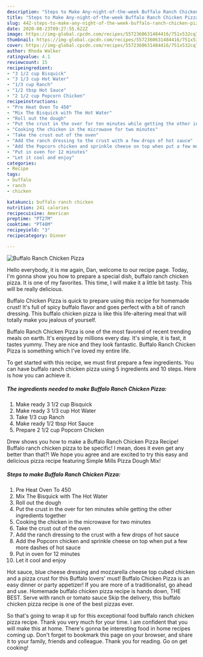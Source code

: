 ```yaml
---
description: "Steps to Make Any-night-of-the-week Buffalo Ranch Chicken Pizza"
title: "Steps to Make Any-night-of-the-week Buffalo Ranch Chicken Pizza"
slug: 442-steps-to-make-any-night-of-the-week-buffalo-ranch-chicken-pizza
date: 2020-08-23T09:27:55.622Z
image: https://img-global.cpcdn.com/recipes/5572360631484416/751x532cq70/buffalo-ranch-chicken-pizza-recipe-main-photo.jpg
thumbnail: https://img-global.cpcdn.com/recipes/5572360631484416/751x532cq70/buffalo-ranch-chicken-pizza-recipe-main-photo.jpg
cover: https://img-global.cpcdn.com/recipes/5572360631484416/751x532cq70/buffalo-ranch-chicken-pizza-recipe-main-photo.jpg
author: Rhoda Walker
ratingvalue: 4.1
reviewcount: 15
recipeingredient:
- "3 1/2 cup Bisquick"
- "3 1/3 cup Hot Water"
- "1/3 cup Ranch"
- "1/2 tbsp Hot Sauce"
- "2 1/2 cup Popcorn Chicken"
recipeinstructions:
- "Pre Heat Oven To 450"
- "Mix The Bisquick with The Hot Water"
- "Roll out the dough"
- "Put the crust in the over for ten minutes while getting the other ingredients together"
- "Cooking the chicken in the microwave for two minutes"
- "Take the crust out of the oven"
- "Add the ranch dressing to the crust with a few drops of hot sauce"
- "Add the Popcorn chicken and sprinkle cheese on top when put a few more dashes of hot sauce"
- "Put in oven for 12 minutes"
- "Let it cool and enjoy"
categories:
- Recipe
tags:
- buffalo
- ranch
- chicken

katakunci: buffalo ranch chicken 
nutrition: 241 calories
recipecuisine: American
preptime: "PT27M"
cooktime: "PT48M"
recipeyield: "3"
recipecategory: Dinner

---
```



![Buffalo Ranch Chicken Pizza](https://img-global.cpcdn.com/recipes/5572360631484416/751x532cq70/buffalo-ranch-chicken-pizza-recipe-main-photo.jpg)

Hello everybody, it is me again, Dan, welcome to our recipe page. Today, I'm gonna show you how to prepare a special dish, buffalo ranch chicken pizza. It is one of my favorites. This time, I will make it a little bit tasty. This will be really delicious.

Buffalo Chicken Pizza is quick to prepare using this recipe for homemade crust! It&#39;s full of spicy buffalo flavor and goes perfect with a bit of ranch dressing. This buffalo chicken pizza is like this life-altering meal that will totally make you jealous of yourself.

Buffalo Ranch Chicken Pizza is one of the most favored of recent trending meals on earth. It's enjoyed by millions every day. It's simple, it is fast, it tastes yummy. They are nice and they look fantastic. Buffalo Ranch Chicken Pizza is something which I've loved my entire life.


To get started with this recipe, we must first prepare a few ingredients. You can have buffalo ranch chicken pizza using 5 ingredients and 10 steps. Here is how you can achieve it.

<!--inarticleads1-->

##### The ingredients needed to make Buffalo Ranch Chicken Pizza:

1. Make ready 3 1/2 cup Bisquick
1. Make ready 3 1/3 cup Hot Water
1. Take 1/3 cup Ranch
1. Make ready 1/2 tbsp Hot Sauce
1. Prepare 2 1/2 cup Popcorn Chicken


Drew shows you how to make a Buffalo Ranch Chicken Pizza Recipe! Buffalo ranch chicken pizza to be specific! I mean, does it even get any better than that?! We hope you agree and are excited to try this easy and delicious pizza recipe featuring Simple Mills Pizza Dough Mix! 

<!--inarticleads2-->

##### Steps to make Buffalo Ranch Chicken Pizza:

1. Pre Heat Oven To 450
1. Mix The Bisquick with The Hot Water
1. Roll out the dough
1. Put the crust in the over for ten minutes while getting the other ingredients together
1. Cooking the chicken in the microwave for two minutes
1. Take the crust out of the oven
1. Add the ranch dressing to the crust with a few drops of hot sauce
1. Add the Popcorn chicken and sprinkle cheese on top when put a few more dashes of hot sauce
1. Put in oven for 12 minutes
1. Let it cool and enjoy


Hot sauce, blue cheese dressing and mozzarella cheese top cubed chicken and a pizza crust for this Buffalo lovers&#39; must! Buffalo Chicken Pizza is an easy dinner or party appetizer! If you are more of a traditionalist, go ahead and use. Homemade buffalo chicken pizza recipe is hands down, THE BEST. Serve with ranch or tomato sauce Skip the delivery, this buffalo chicken pizza recipe is one of the best pizzas ever. 

So that's going to wrap it up for this exceptional food buffalo ranch chicken pizza recipe. Thank you very much for your time. I am confident that you will make this at home. There's gonna be interesting food in home recipes coming up. Don't forget to bookmark this page on your browser, and share it to your family, friends and colleague. Thank you for reading. Go on get cooking!
